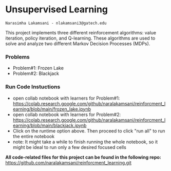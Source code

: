 # Unsupervised Learning
    Narasimha Lakamsani - nlakamsani3@gatech.edu
This project implements three different reinforcement algorithms: value iteration, policy iteration, and Q-learning. These algorithms are used to solve and analyze two different Markov Decision Processes (MDPs).

### Problems
* Problem#1: Frozen Lake 
* Problem#2: Blackjack

### Run Code Instuctions
* open collab notebook with learners for Problem#1: https://colab.research.google.com/github/naralakamsani/reinforcment_learning/blob/main/frozen_lake.ipynb
* open collab notebook with learners for Problem#2: https://colab.research.google.com/github/naralakamsani/reinforcment_learning/blob/main/blackjack.ipynb
* Click on the runtime option above. Then proceed to click "run all" to run the entire notebook
* note: It might take a while to finish running the whole notebook, so it might be ideal to run only a few desired focused cells

**All code-related files for this project can be found in the following repo:** https://github.com/naralakamsani/reinforcment_learning.git
